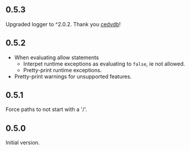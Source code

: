 ## 0.5.3

Upgraded logger to ^2.0.2. Thank you [cedvdb](https://github.com/atn832/fake_firebase_security_rules/pull/5)!

## 0.5.2

* When evaluating allow statements
  * Interpet runtime exceptions as evaluating to `false`, ie not allowed.
  * Pretty-print runtime exceptions.
* Pretty-print warnings for unsupported features.

## 0.5.1

Force paths to not start with a '/'.

## 0.5.0

Initial version.
